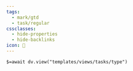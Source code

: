 ```yaml
---
tags:
  - mark/gtd
  - task/regular
cssclasses:
  - hide-properties
  - hide-backlinks
icon: 🔁
---
```


`$=await dv.view("templates/views/tasks/type")`
